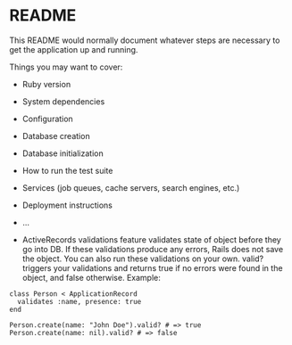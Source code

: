 # README

This README would normally document whatever steps are necessary to get the
application up and running.

Things you may want to cover:

* Ruby version

* System dependencies

* Configuration

* Database creation

* Database initialization

* How to run the test suite

* Services (job queues, cache servers, search engines, etc.)

* Deployment instructions

* ...

*  ActiveRecords validations feature validates state of object before they go into DB. If these validations produce any errors, Rails does not save the object. You can also run these validations on your own. valid? triggers your validations and returns true if no errors were found in the object, and false otherwise. Example: 
```
class Person < ApplicationRecord
  validates :name, presence: true
end

Person.create(name: "John Doe").valid? # => true
Person.create(name: nil).valid? # => false
```

